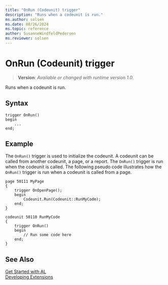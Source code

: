 ```yaml
---
title: "OnRun (Codeunit) trigger"
description: "Runs when a codeunit is run."
ms.author: solsen
ms.date: 08/26/2024
ms.topic: reference
author: SusanneWindfeldPedersen
ms.reviewer: solsen
---
```

[//]: # (START>DO_NOT_EDIT)
[//]: # (IMPORTANT:Do not edit any of the content between here and the END>DO_NOT_EDIT.)
[//]: # (Any modifications should be made in the .xml files in the ModernDev repo.)

# OnRun (Codeunit) trigger
> **Version**: _Available or changed with runtime version 1.0._

Runs when a codeunit is run.


## Syntax
```AL
trigger OnRun()
begin
    ...
end;
```



[//]: # (IMPORTANT: END>DO_NOT_EDIT)

## Example

The `OnRun()` trigger is used to initialize the codeunit. A codeunit can be called from another codeunit, a page, or a report. The `OnRun()` trigger is run when the codeunit is called. The following pseudo code illustrates how the `OnRun()` trigger is run when a codeunit is called from a page.

```AL
page 50111 MyPage
{
    trigger OnOpenPage();
    begin
        Codeunit.Run(Codeunit::RunMyCode);
    end;
}

codeunit 50110 RunMyCode
{
    trigger OnRun()
    begin
        // Run some code here
    end;
}
```

## See Also  
[Get Started with AL](../../devenv-get-started.md)  
[Developing Extensions](../../devenv-dev-overview.md)  
